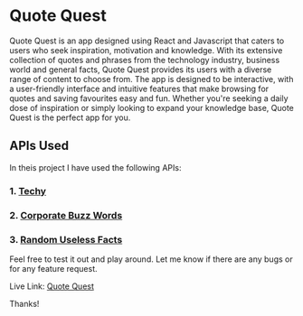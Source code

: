 # Quote Quest

Quote Quest is an app designed using React and Javascript that caters to users who seek inspiration, motivation and knowledge. With its extensive collection of quotes and phrases from the technology industry, business world and general facts, Quote Quest provides its users with a diverse range of content to choose from. The app is designed to be interactive, with a user-friendly interface and intuitive features that make browsing for quotes and saving favourites easy and fun. Whether you're seeking a daily dose of inspiration or simply looking to expand your knowledge base, Quote Quest is the perfect app for you.

## APIs Used

In theis project I have used the following APIs:

### 1. [Techy](https://techy-api.vercel.app/)
### 2. [Corporate Buzz Words](https://github.com/sameerkumar18/corporate-bs-generator-api)
### 3. [Random Useless Facts](https://uselessfacts.jsph.pl/)

Feel free to test it out and play around. Let me know if there are any bugs or for any feature request.

Live Link: [Quote Quest](https://projects.sagarvadnere.me/quote-quest)

Thanks!